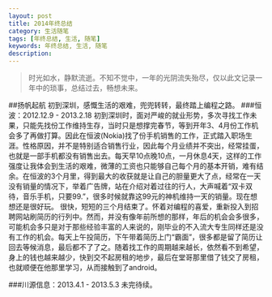 ```yaml
---
layout: post
title: 2014年终总结
category: 生活随笔
tags: [年终总结, 生活, 随笔]
keywords: 年终总结, 生活, 随笔
description: 
---
```


> 时光如水，静默流逝。不知不觉中，一年的光阴流失殆尽，仅以此文记录一年中的琐事，总结过去，畅想未来。

##扬帆起航
初到深圳，感慨生活的艰难，兜兜转转，最终踏上编程之路。
###恒波：2012.12.9 - 2013.2.18
    初到深圳时，面对严峻的就业形势，多次寻找工作未果，只能先找份工作维持生存，当时只是想撑完春节，等到开年3、4月份工作机会多了再做打算。因此在恒波(Nokia)找了份手机销售的工作，正式踏入职场生涯。性格原因，并不是特别适合销售行业，因此每个月业绩并不突出，经常挂蛋，也就是一部手机都没有销售出去。每天早10点晚10点，一月休息4天，这样的工作强度让我体会到生活的艰难，微薄的工资也只能够自己每个月的基本开销，难有结余。在恒波的3个月里，得到最大的收获就是让自己的胆量更大了点，经常在一天没有销量的情况下，举着广告牌，站在介绍对着过往的行人，大声喊着“双卡双待，音乐手机，只要99.”，很多时候就靠这99元的神机维持一天的销量。现在想想还是很好玩。
    很快，短短的三个月结束了。怀着对编程的喜爱，重新投入到招聘网站刷简历的行列中。然而，并没有像年前所想的那样，年后的机会会多很多，可能机会多只是对于那些经验丰富的人来说的，刚毕业的不入流大专生同样还是没有工作的机会。每天上午投简历，下午带着简历上门“霸面”，很多都是留了简历让回去等候消息，最后都不了了之。随着找工作的周期越来越长，依然看不到希望，身上的钱也越来越少，快到交不起房租的地步，最后在堂哥那里借了钱交了房租，也就顺便在他那里学习，从而接触到了android。

###川源信息：2013.4.1 - 2013.5.3
    未完待续。

